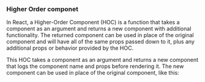 ### Higher Order componet

In React, a Higher-Order Component (HOC) is a function that takes a component as an argument and returns a new component with additional functionality. The returned component can be used in place of the original component and will have all of the same props passed down to it, plus any additional props or behavior provided by the HOC.

This HOC takes a component as an argument and returns a new component that logs the component name and props before rendering it. The new component can be used in place of the original component, like this:
